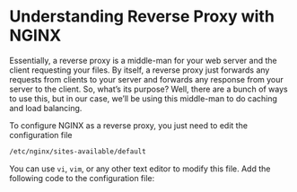# Understanding Reverse Proxy with NGINX

Essentially, a reverse proxy is a middle-man for your web server and the client requesting your files. By itself, a reverse proxy just forwards any requests from clients to your server and forwards any response from your server to the client. So, what’s its purpose? Well, there are a bunch of ways to use this, but in our case, we’ll be using this middle-man to do caching and load balancing.

To configure NGINX as a reverse proxy, you just need to edit the configuration file 
```bash 
/etc/nginx/sites-available/default
```
You can use `vi`, `vim`, or any other text editor to modify this file. Add the following code to the configuration file:
